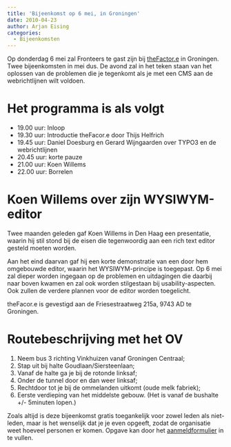 ```yaml
---
title: 'Bijeenkomst op 6 mei, in Groningen'
date: 2010-04-23
author: Arjan Eising
categories:
  - Bijeenkomsten
---
```


Op donderdag 6 mei zal Fronteers te gast zijn bij [theFactor.e](http://tfe.nl/) in Groningen. Twee bijeenkomsten in mei dus. De avond zal in het teken staan van het oplossen van de problemen die je tegenkomt als je met een CMS aan de webrichtlijnen wilt voldoen.

# Het programma is als volgt

- 19.00 uur: Inloop
- 19.30 uur: Introductie theFacor.e door Thijs Helfrich
- 19.45 uur: Daniel Doesburg en Gerard Wijngaarden over TYPO3 en de webrichtlijnen
- 20.45 uur: korte pauze
- 21.00 uur: Koen Willems
- 22.00 uur: Borrelen

# Koen Willems over zijn WYSIWYM-editor

Twee maanden geleden gaf Koen Willems in Den Haag een presentatie, waarin hij stil stond bij de eisen die tegenwoordig aan een rich text editor gesteld moeten worden.

Aan het eind daarvan gaf hij een korte demonstratie van een door hem omgebouwde editor, waarin het WYSIWYM-principe is toegepast. Op 6 mei zal dieper worden ingegaan op de problemen en uitdagingen die daarbij naar boven kwamen en zal ook worden stilgestaan bij usability-aspecten. Ook zullen de verdere plannen voor de editor worden toegelicht.

theFacor.e is gevestigd aan de Friesestraatweg 215a, 9743 AD te Groningen.

# Routebeschrijving met het OV

1. Neem bus 3 richting Vinkhuizen vanaf Groningen Centraal;
2. Stap uit bij halte Goudlaan/Siersteenlaan;
3. Vanaf de halte ga je bij de rotonde linksaf;
4. Onder de tunnel door en dan weer linksaf;
5. Rechtdoor tot je bij de ommelanden uitkomt (oude melk fabriek);
6. Eerste verdieping van het middelste gebouw. (Het is vanaf de bushalte +/- 5minuten lopen.)

Zoals altijd is deze bijeenkomst gratis toegankelijk voor zowel leden als niet-leden, maar is het wenselijk dat je je even opgeeft, zodat de organisatie weet hoeveel personen er komen. Opgave kan door het [aanmeldformulier](/bijeenkomsten/2010/tfe#formulier-1) in te vullen.

